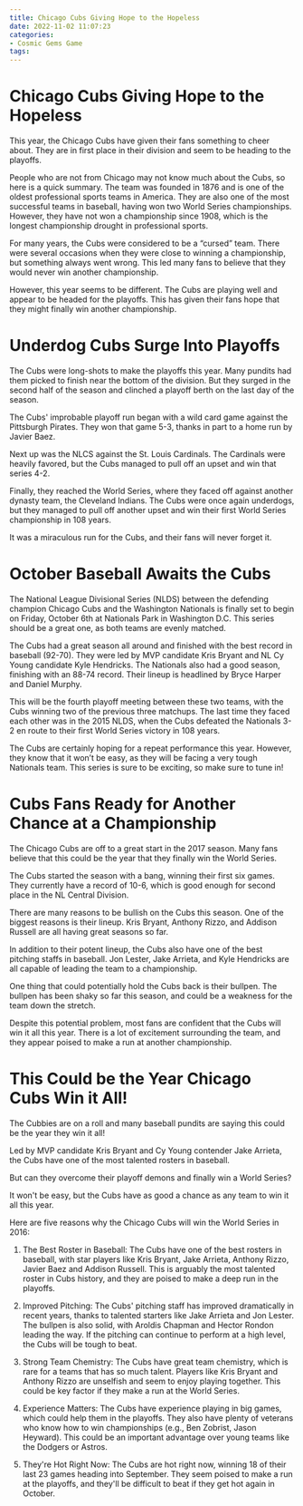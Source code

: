 ```yaml
---
title: Chicago Cubs Giving Hope to the Hopeless
date: 2022-11-02 11:07:23
categories:
- Cosmic Gems Game
tags:
---
```



#  Chicago Cubs Giving Hope to the Hopeless

This year, the Chicago Cubs have given their fans something to cheer about. They are in first place in their division and seem to be heading to the playoffs.

People who are not from Chicago may not know much about the Cubs, so here is a quick summary. The team was founded in 1876 and is one of the oldest professional sports teams in America. They are also one of the most successful teams in baseball, having won two World Series championships. However, they have not won a championship since 1908, which is the longest championship drought in professional sports.

For many years, the Cubs were considered to be a “cursed” team. There were several occasions when they were close to winning a championship, but something always went wrong. This led many fans to believe that they would never win another championship.

However, this year seems to be different. The Cubs are playing well and appear to be headed for the playoffs. This has given their fans hope that they might finally win another championship.

#  Underdog Cubs Surge Into Playoffs

The Cubs were long-shots to make the playoffs this year. Many pundits had them picked to finish near the bottom of the division. But they surged in the second half of the season and clinched a playoff berth on the last day of the season.

The Cubs' improbable playoff run began with a wild card game against the Pittsburgh Pirates. They won that game 5-3, thanks in part to a home run by Javier Baez.

Next up was the NLCS against the St. Louis Cardinals. The Cardinals were heavily favored, but the Cubs managed to pull off an upset and win that series 4-2.

Finally, they reached the World Series, where they faced off against another dynasty team, the Cleveland Indians. The Cubs were once again underdogs, but they managed to pull off another upset and win their first World Series championship in 108 years.

It was a miraculous run for the Cubs, and their fans will never forget it.

#  October Baseball Awaits the Cubs

The National League Divisional Series (NLDS) between the defending champion Chicago Cubs and the Washington Nationals is finally set to begin on Friday, October 6th at Nationals Park in Washington D.C. This series should be a great one, as both teams are evenly matched.

The Cubs had a great season all around and finished with the best record in baseball (92-70). They were led by MVP candidate Kris Bryant and NL Cy Young candidate Kyle Hendricks. The Nationals also had a good season, finishing with an 88-74 record. Their lineup is headlined by Bryce Harper and Daniel Murphy.

This will be the fourth playoff meeting between these two teams, with the Cubs winning two of the previous three matchups. The last time they faced each other was in the 2015 NLDS, when the Cubs defeated the Nationals 3-2 en route to their first World Series victory in 108 years.

The Cubs are certainly hoping for a repeat performance this year. However, they know that it won’t be easy, as they will be facing a very tough Nationals team. This series is sure to be exciting, so make sure to tune in!

#  Cubs Fans Ready for Another Chance at a Championship

The Chicago Cubs are off to a great start in the 2017 season. Many fans believe that this could be the year that they finally win the World Series.

The Cubs started the season with a bang, winning their first six games. They currently have a record of 10-6, which is good enough for second place in the NL Central Division.

There are many reasons to be bullish on the Cubs this season. One of the biggest reasons is their lineup. Kris Bryant, Anthony Rizzo, and Addison Russell are all having great seasons so far.

In addition to their potent lineup, the Cubs also have one of the best pitching staffs in baseball. Jon Lester, Jake Arrieta, and Kyle Hendricks are all capable of leading the team to a championship.

One thing that could potentially hold the Cubs back is their bullpen. The bullpen has been shaky so far this season, and could be a weakness for the team down the stretch.

Despite this potential problem, most fans are confident that the Cubs will win it all this year. There is a lot of excitement surrounding the team, and they appear poised to make a run at another championship.

#  This Could be the Year Chicago Cubs Win it All!

The Cubbies are on a roll and many baseball pundits are saying this could be the year they win it all!

Led by MVP candidate Kris Bryant and Cy Young contender Jake Arrieta, the Cubs have one of the most talented rosters in baseball.

But can they overcome their playoff demons and finally win a World Series?

It won't be easy, but the Cubs have as good a chance as any team to win it all this year.

Here are five reasons why the Chicago Cubs will win the World Series in 2016:

1. The Best Roster in Baseball: The Cubs have one of the best rosters in baseball, with star players like Kris Bryant, Jake Arrieta, Anthony Rizzo, Javier Baez and Addison Russell. This is arguably the most talented roster in Cubs history, and they are poised to make a deep run in the playoffs.

2. Improved Pitching: The Cubs' pitching staff has improved dramatically in recent years, thanks to talented starters like Jake Arrieta and Jon Lester. The bullpen is also solid, with Aroldis Chapman and Hector Rondon leading the way. If the pitching can continue to perform at a high level, the Cubs will be tough to beat.

3. Strong Team Chemistry: The Cubs have great team chemistry, which is rare for a teams that has so much talent. Players like Kris Bryant and Anthony Rizzo are unselfish and seem to enjoy playing together. This could be key factor if they make a run at the World Series.

4. Experience Matters: The Cubs have experience playing in big games, which could help them in the playoffs. They also have plenty of veterans who know how to win championships (e.g., Ben Zobrist, Jason Heyward). This could be an important advantage over young teams like the Dodgers or Astros.

5. They're Hot Right Now: The Cubs are hot right now, winning 18 of their last 23 games heading into September. They seem poised to make a run at the playoffs, and they'll be difficult to beat if they get hot again in October.